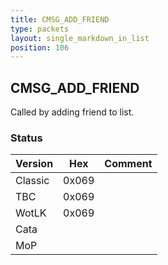 ```yaml
---
title: CMSG_ADD_FRIEND
type: packets
layout: single_markdown_in_list
position: 106
---
```


## CMSG_ADD_FRIEND

Called by adding friend to list.

### Status

Version    | Hex        | Comment
---------- | ---------- | ---------- 
Classic    | 0x069      | 
TBC        | 0x069      | 
WotLK      | 0x069      | 
Cata       |            |
MoP        |            |